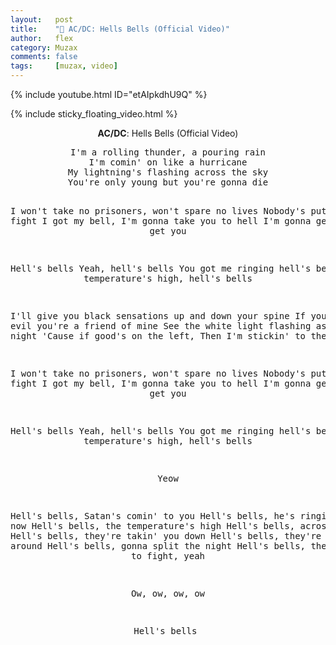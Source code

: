 ```yaml
---
layout:   post
title:    "🎵 AC/DC: Hells Bells (Official Video)"
author:   flex
category: Muzax
comments: false
tags:     [muzax, video]
---
```


{% include youtube.html ID="etAIpkdhU9Q" %}

<!-- break -->

{% include sticky_floating_video.html %}

<div id="lyrics"><div class="lyricsheader" style=""><p><center><b>AC/DC</b>: Hells Bells (Official Video)</center></p></div>

<center><pre>
I'm a rolling thunder, a pouring rain
I'm comin' on like a hurricane
My lightning's flashing across the sky
You're only young but you're gonna die

I won't take no prisoners, won't spare no lives
Nobody's putting up a fight
I got my bell, I'm gonna take you to hell
I'm gonna get you, Satan get you

Hell's bells
Yeah, hell's bells
You got me ringing hell's bells
My temperature's high, hell's bells

I'll give you black sensations up and down your spine
If you're into evil you're a friend of mine
See the white light flashing as I split the night
'Cause if good's on the left,
Then I'm stickin' to the right

I won't take no prisoners, won't spare no lives
Nobody's puttin' up a fight
I got my bell, I'm gonna take you to hell
I'm gonna get you, Satan get you

Hell's bells
Yeah, hell's bells
You got me ringing hell's bells
My temperature's high, hell's bells

Yeow

Hell's bells, Satan's comin' to you
Hell's bells, he's ringing them now
Hell's bells, the temperature's high
Hell's bells, across the sky
Hell's bells, they're takin' you down
Hell's bells, they're draggin' you around
Hell's bells, gonna split the night
Hell's bells, there's no way to fight, yeah

Ow, ow, ow, ow

Hell's bells
</pre></center></div>